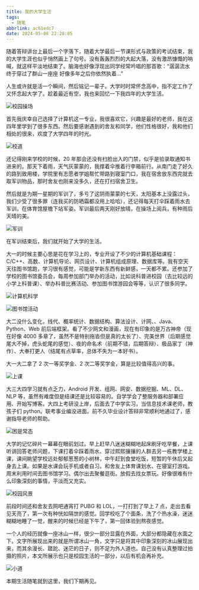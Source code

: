 ```yaml
---
title: 我的大学生活
tags:
  - 随笔
abbrlink: ac61edc7
date: 2024-05-08 22:28:05
---
```


随着答辩讲台上最后一个字落下，随着大学最后一节课形式与政策的考试结束，我的大学生涯也似乎悄然画上了句号。没有轰轰烈烈的大起大落，没有激昂慷慨的呐喊，就这样平淡地结束了。脑海也好像浮现出同学经常吟唱的那首歌：“潺潺流水终于穿过了群山一座座 好像多年之后你依然执着...”

人生或许就是活一个瞬间，然后铭记一辈子。大学时时常怀念高中，指不定工作了又怀念起大学了。趁着最近有空，我也来回忆一下我四年的大学生活。

![校园操场](https://pic3.zhimg.com/80/v2-536b29ac88803fe2c4bdd8aa89ad8552_1440w.webp)

首先我庆幸自己选择了计算机这一专业，我很喜欢它，兴趣是最好的老师，我在这四年里学到了很多东西。然后要感谢遇到的舍友和同学，他们性格很好，我和他们相处的很来，欢度了大学四年的时光。

![校道](https://pic4.zhimg.com/80/v2-778576cfa1a19d1d10df4e44e0498c8f_1440w.webp)

还记得刚来学校的时候，20 年那会还没有扫脸出入的门禁，似乎是验录取通知书进来的。那天下着雨，天气灰蒙蒙的，我撑着伞推着行李箱前行。从南门走了好久的路到致用楼，学院里有志愿者学姐帮忙带路到寝室门口，我在宿舍放东西完就去取军训物品，那时舍友也刚来没多久，还在打扫宿舍卫生。

然后就是为期一星期的军训了，多亏了这阴雨蒙蒙的七天，太阳基本上没露过头，我们少受了很多罪（连我买的防晒霜都没用上哈哈），还记得每天打伞踩着雨水去军训，在体育馆屋檐下站军姿。军训最后两天刚好放晴，在操场上阅兵，有种雨后天晴的美。

![军训](https://pic1.zhimg.com/80/v2-4ff242e1aa4af66899d7f1a2d3b58e68_1440w.webp)

在军训结束后，我们就开始了大学的生活。

大一的时候主要心思是花在学习上的，专业开设了不少的计算机基础课程：C/C++、高数、计算机导论、网页设计、计算机组成原理、数据库等。我有空天天往图书馆跑，学习很有感觉，可能是学新东西有新鲜感，一天都不累。还参加了学校的图书馆委员会，每周参加部门举办的活动，比如说科普进校园（去比较远的小学上科普课）、举办科普比赛活动、参加图书馆游园会等等，认识了很多同学。

![计算机科学](https://pic1.zhimg.com/80/v2-9efcc548e4d479f9fa715eb896016d84_1440w.webp)

![图书馆活动](https://pic2.zhimg.com/80/v2-9fda7ec1d935bda8949042dc466d6109_1440w.webp)

大二没什么变化，线代、概率统计、数据结构、算法设计、计网、、Java、Python、Web 前后端框架。看了不少网文和漫画，现在有印象的是万古神帝（现在好像 4000 多章了，虽然不是特别拖沓但是真的太长了）、完美世界（后期感觉尾大不掉，虎头蛇尾的感觉）、夜的命名术（前期不错，后期答辩）、极品家丁（神作）、大奉打更人（结尾有点草率，总体不失为一本好书）。

大一大二拿了 2 次一等奖学金、2 次二等奖学金，算是比较值得高兴的事。

![上课](https://pic3.zhimg.com/80/v2-70e575b60fc803d56f24a176363accca_1440w.webp)

大三大四学习就有点乏力，Android 开发、组网、网安、数据挖掘、ML、DL、NLP 等，虽然有难度但是结课还是比较容易的。自学学会了整服务器和部署应用、开始写博客。大四上考研没上岸，后面去了中学实习，当信息技术课老师，教孩子们 python。联考事业编没进面。前不久毕业设计答辩非常顺利地通过了，感谢指导老师的帮助。

![困是常态](https://pic1.zhimg.com/80/v2-5ae4b52daba195b19ce8666451d8f4ec_1440w.webp)

大学的记忆碎片一幕幕在眼前划过。早上赶早八迷迷糊糊地起床刷牙吃早餐，上课听讲回答老师问题，下课打着伞踩着雨水、穿过熙熙攘攘的人群去另一栋教学楼上课，课间眺望学校远处郁郁葱葱的小树林，中午赶到食堂吃饭，短暂的午休后又起身去上课。如果是水课会玩手机或者自习。和舍友上体育课划水、在寝室打游戏。周末利用时间去图书馆学习。偶尔出去聚餐逛街。放假去找女票玩。好像很难有什么印象深刻的事情，平淡而又充实。

![校园风景](https://pic3.zhimg.com/80/v2-c9483ce8cafa6dd96641c56b2baacc7e_1440w.webp)

前段时间还和舍友去网吧通宵打 PUBG 和 LOL，一打打到了早上 7 点，走出去看见天亮了，第一次有种恍如隔世的感觉。回学校吃了个面条，洗了个热水澡，迷迷糊糊地睡了一觉，醒来的时候已经是下午了，第一回体验到熬夜感觉。

一个人的经历就像一座冰山一样，很少一部分显露在外面，大部分都隐藏在水面之下。文字所展现出来的就是所谓冰山一角，文字只是将其中印象深刻的冰山展现出来，而其余漫长、蹉跎、迷茫的日子，则不足为外人道也。自己没有认真整理过拍摄的照片，本文所展示也只是校园生活的一部分，以后有机会再补充。

![小道](https://pic3.zhimg.com/80/v2-610edced8532eae1dd4d79d238c25c46_1440w.webp)

本期生活随笔就到这里，我们下期再见。
